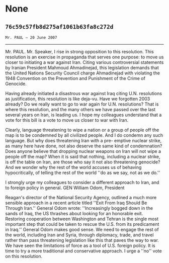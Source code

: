 # None
## `76c59c57fb8d275af1061b63fa8c272d`
`Mr. PAUL — 20 June 2007`

---


Mr. PAUL. Mr. Speaker, I rise in strong opposition to this 
resolution. This resolution is an exercise in propaganda that serves 
one purpose: to move us closer to initiating a war against Iran. Citing 
various controversial statements by Iranian President Mahmoud 
Ahmadinejad, this legislation demands that the United Nations Security 
Council charge Ahmadinejad with violating the 1948 Convention on the 
Prevention and Punishment of the Crime of Genocide.

Having already initiated a disastrous war against Iraq citing U.N. 
resolutions as justification, this resolution is like deja-vu. Have we 
forgotten 2003 already? Do we really want to go to war again for U.N. 
resolutions? That is where this resolution, and the many others we have 
passed over the last several years on Iran, is leading us. I hope my 
colleagues understand that a vote for this bill is a vote to move us 
closer to war with Iran.

Clearly, language threatening to wipe a nation or a group of people 
off the map is to be condemned by all civilized people. And I do 
condemn any such language. But why does threatening Iran with a pre-
emptive nuclear strike, as many here have done, not also deserve the 
same kind of condemnation? Does anyone believe that dropping nuclear 
weapons on Iran will not wipe a people off the map? When it is said 
that nothing, including a nuclear strike, is off the table on Iran, are 
those who say it not also threatening genocide? And we wonder why the 
rest of the world accuses us of behaving hypocritically, of telling the 
rest of the world ''do as we say, not as we do.''

I strongly urge my colleagues to consider a different approach to 
Iran, and to foreign policy in general. GEN William Odom, President


Reagan's director of the National Security Agency, outlined a much more 
sensible approach in a recent article titled ''Exit From Iraq Should Be 
Through Iran.'' General Odom wrote: ''Increasingly bogged down in the 
sands of Iraq, the US thrashes about looking for an honorable exit. 
Restoring cooperation between Washington and Tehran is the single most 
important step that could be taken to rescue the U.S. from its 
predicament in Iraq.'' General Odom makes good sense. We need to engage 
the rest of the world, including Iran and Syria, through diplomacy, 
trade, and travel rather than pass threatening legislation like this 
that paves the way to war. We have seen the limitations of force as a 
tool of U.S. foreign policy. It is time to try a more traditional and 
conservative approach. I urge a ''no'' vote on this resolution.
